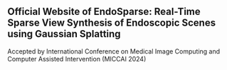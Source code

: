 ## Official Website of EndoSparse: Real-Time Sparse View Synthesis of Endoscopic Scenes using Gaussian Splatting

Accepted by International Conference on Medical Image Computing and Computer Assisted Intervention (MICCAI 2024)

<!--
**yes-ukan/yes-ukan** is a ✨ _special_ ✨ repository because its `README.md` (this file) appears on your GitHub profile.

Here are some ideas to get you started:

- 🔭 I’m currently working on ...
- 🌱 I’m currently learning ...
- 👯 I’m looking to collaborate on ...
- 🤔 I’m looking for help with ...
- 💬 Ask me about ...
- 📫 How to reach me: ...
- 😄 Pronouns: ...
- ⚡ Fun fact: ...
-->

